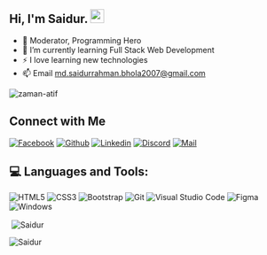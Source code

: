 
<!-- welcome message -->
<h2>Hi, I'm Saidur. <img src="https://media.giphy.com/media/hvRJCLFzcasrR4ia7z/giphy.gif" width="25px"> </h2>


- 🔭 Moderator, Programming Hero
- 🌱 I’m currently learning Full Stack Web Development
- ⚡ I love learning new technologies 
- 📫 Email md.saidurrahman.bhola2007@gmail.com
<p align="left"> <img src="https://komarev.com/ghpvc/?username=zaman-atif&label=Profile%20views&color=E4405F&style=flat" alt="zaman-atif" /> </p>

## Connect with Me

[![Facebook](https://img.shields.io/badge/Facebook-1877F2?style=for-the-badge&logo=facebook&logoColor=white)](https://www.facebook.com/profile.php?id=100061725663437)
[![Github](https://img.shields.io/badge/GitHub-100000?style=for-the-badge&logo=github&logoColor=white)](https://github.com/programmer-saidur)
[![Linkedin](https://img.shields.io/badge/LinkedIn-0077B5?style=for-the-badge&logo=linkedin&logoColor=white)](https://www.linkedin.com/in/saidur-rahman-6986b2201/)
[![Discord](https://img.shields.io/badge/Discord-7289DA?style=for-the-badge&logo=discord&logoColor=white)](https://discordapp.com/users/761197542188777514)
[![Mail](https://img.shields.io/badge/Gmail-D14836?style=for-the-badge&logo=gmail&logoColor=white)](mailto:md.saidurrahman.bhola2007@gmail.com)

## 💻 Languages and Tools:

![HTML5](https://img.shields.io/badge/HTML5-E34F26?style=for-the-badge&logo=html5&logoColor=white)
![CSS3](https://img.shields.io/badge/CSS3-1572B6?style=for-the-badge&logo=css3&logoColor=white)
![Bootstrap](https://img.shields.io/badge/bootstrap-%23563D7C.svg?style=for-the-badge&logo=bootstrap&logoColor=white)
![Git](https://img.shields.io/badge/Git-F05032?style=for-the-badge&logo=git&logoColor=white)
![Visual Studio Code](https://img.shields.io/badge/Visual_Studio_Code-0078D4?style=for-the-badge&logo=visual%20studio%20code&logoColor=white)
![Figma](https://img.shields.io/badge/figma-%23F24E1E.svg?style=for-the-badge&logo=figma&logoColor=white)
![Windows](https://img.shields.io/badge/Windows-0078D6?style=for-the-badge&logo=windows&logoColor=white)

<p>&nbsp;<img align="center" src="https://github-readme-stats.vercel.app/api?username=programmer-saidur&show_icons=true&theme=cobalt&title_color=3cb480&locale=en" alt="Saidur" /></p>

<p><img align="left" src="https://github-readme-stats.vercel.app/api/top-langs?username=programmer-saidur&show_icons=true&theme=cobalt&title_color=3cb480&locale=en&layout=compact" alt="Saidur" /></p>

